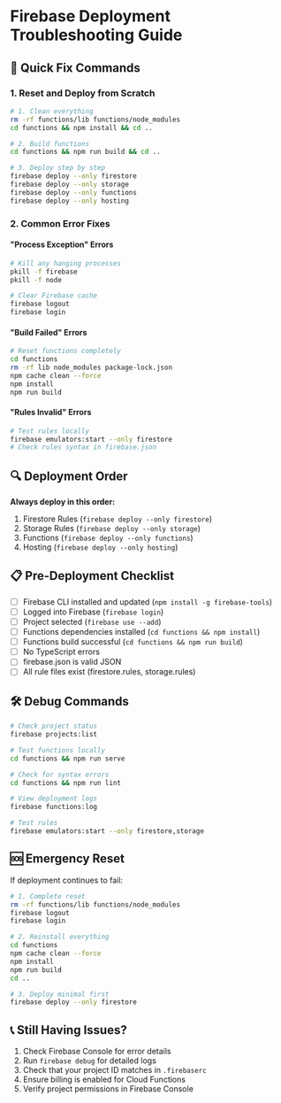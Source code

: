 # Firebase Deployment Troubleshooting Guide

## 🚀 Quick Fix Commands

### 1. Reset and Deploy from Scratch
```bash
# 1. Clean everything
rm -rf functions/lib functions/node_modules
cd functions && npm install && cd ..

# 2. Build functions
cd functions && npm run build && cd ..

# 3. Deploy step by step
firebase deploy --only firestore
firebase deploy --only storage  
firebase deploy --only functions
firebase deploy --only hosting
```

### 2. Common Error Fixes

#### "Process Exception" Errors
```bash
# Kill any hanging processes
pkill -f firebase
pkill -f node

# Clear Firebase cache
firebase logout
firebase login
```

#### "Build Failed" Errors
```bash
# Reset functions completely
cd functions
rm -rf lib node_modules package-lock.json
npm cache clean --force
npm install
npm run build
```

#### "Rules Invalid" Errors
```bash
# Test rules locally
firebase emulators:start --only firestore
# Check rules syntax in firebase.json
```

## 🔍 Deployment Order

**Always deploy in this order:**
1. Firestore Rules (`firebase deploy --only firestore`)
2. Storage Rules (`firebase deploy --only storage`)
3. Functions (`firebase deploy --only functions`)
4. Hosting (`firebase deploy --only hosting`)

## 📋 Pre-Deployment Checklist

- [ ] Firebase CLI installed and updated (`npm install -g firebase-tools`)
- [ ] Logged into Firebase (`firebase login`)
- [ ] Project selected (`firebase use --add`)
- [ ] Functions dependencies installed (`cd functions && npm install`)
- [ ] Functions build successful (`cd functions && npm run build`)
- [ ] No TypeScript errors
- [ ] firebase.json is valid JSON
- [ ] All rule files exist (firestore.rules, storage.rules)

## 🛠️ Debug Commands

```bash
# Check project status
firebase projects:list

# Test functions locally
cd functions && npm run serve

# Check for syntax errors
cd functions && npm run lint

# View deployment logs
firebase functions:log

# Test rules
firebase emulators:start --only firestore,storage
```

## 🆘 Emergency Reset

If deployment continues to fail:

```bash
# 1. Complete reset
rm -rf functions/lib functions/node_modules
firebase logout
firebase login

# 2. Reinstall everything
cd functions
npm cache clean --force
npm install
npm run build
cd ..

# 3. Deploy minimal first
firebase deploy --only firestore
```

## 📞 Still Having Issues?

1. Check Firebase Console for error details
2. Run `firebase debug` for detailed logs
3. Check that your project ID matches in `.firebaserc`
4. Ensure billing is enabled for Cloud Functions
5. Verify project permissions in Firebase Console